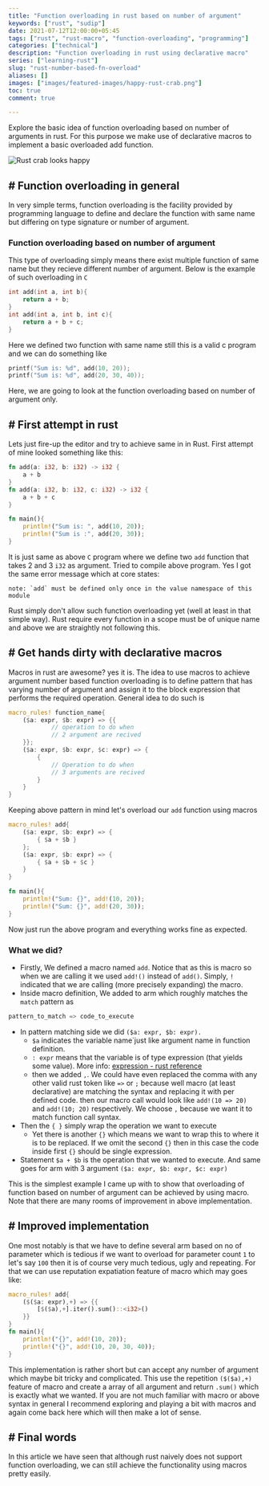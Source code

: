 ```yaml
---
title: "Function overloading in rust based on number of argument"
keywords: ["rust", "sudip"]
date: 2021-07-12T12:00:00+05:45
tags: ["rust", "rust-macro", "function-overloading", "programming"]
categories: ["technical"]
description: "Function overloading in rust using declarative macro"
series: ["learning-rust"]
slug: "rust-number-based-fn-overload"
aliases: []
images: ["images/featured-images/happy-rust-crab.png"]
toc: true
comment: true

---
```

Explore the basic idea of function overloading based on number of arguments in rust. For this purpose we make use of declarative macros to implement a basic overloaded add function.
<!--more-->
![Rust crab looks happy](/images/featured-images/happy-rust-crab.png)

## # Function overloading in general
In very simple terms, function overloading is the facility provided by programming language to define and declare the function with same name but differing on type signature or number of argument.

### Function overloading based on number of argument
This type of overloading simply means there exist multiple function of same name but they recieve different number of argument. Below is the example of such overloading in `C`
```c
int add(int a, int b){
	return a + b;
}
int add(int a, int b, int c){
	return a + b + c;	
}
```
Here we defined two function with same name still this is a valid c program and we can do something like
```c
printf("Sum is: %d", add(10, 20));
printf("Sum is: %d", add(20, 30, 40));
```
Here, we are going to look at the function overloading based on number of argument only.

## # First attempt in rust
Lets just fire-up the editor and try to achieve same in in Rust. First attempt of mine looked something like this:
```rust
fn add(a: i32, b: i32) -> i32 {
	a + b
}
fn add(a: i32, b: i32, c: i32) -> i32 {
	a + b + c
}

fn main(){
	println!("Sum is: ", add(10, 20));
	println!("Sum is :", add(20, 30));
}
```
It is just same as above `C` program where we define two `add` function that takes 2 and 3 `i32` as argument. Tried to compile above program. Yes I got the same error message which at core states:
```
note: `add` must be defined only once in the value namespace of this module
```
Rust simply don't allow such function overloading yet (well at least in that simple way). Rust require every function in a scope must be of unique name and above we are straightly not following this.
## # Get hands dirty with declarative macros
Macros in rust are awesome? yes it is. The idea to use macros to achieve argument number based function overloading is to define pattern that has varying number of argument and assign it to the block expression that performs the required operation. General idea to do such is
```rust
macro_rules! function_name{
	($a: expr, $b: expr) => {{
			// operation to do when
			// 2 argument are recived
	}};
	($a: expr, $b: expr, $c: expr) => {
		{
			// Operation to do when
			// 3 arguments are recived
		}
	}
}
```
Keeping above pattern in mind let's overload our `add` function using macros
```rust
macro_rules! add{
	($a: expr, $b: expr) => {
		{ $a + $b }
	};
	($a: expr, $b: expr) => {
		{ $a + $b + $c }
	}
}

fn main(){
	println!("Sum: {}", add!(10, 20));
	println!("Sum: {}", add!(20, 30));
}
```
Now just run the above program and everything works fine as expected.

### What we did?
* Firstly, We defined a macro named  `add`. Notice that as this is macro so when we are calling it we used `add!()` instead of `add()`. Simply, `!` indicated that we are calling (more precisely expanding) the macro.
* Inside macro definition, We added to arm which roughly matches the `match` pattern as
```rust
pattern_to_match => code_to_execute
```
* In pattern matching side we did `($a: expr, $b: expr). `
	* `$a` indicates the variable name`just like argument name in function definition.
	* `: expr` means that the variable is of type expression (that yields some value). More info: [expression - rust reference](https://)
	* then we added `,`. We could have even replaced the comma with any other valid rust token like `=>` or `;` because well macro (at least declarative) are matching the syntax and replacing it with per defined code. then our macro call would look like `add!(10 => 20)` and `add!(10; 20)` respectively. We choose `,` because we want it to match function call syntax.
* Then the `{ }` simply wrap the operation we want to execute
	* Yet there is another `{}` which means we want to wrap this to where it is to be replaced. If we omit the second `{}` then in this case the code inside first `{}` should be single expression.
* Statement `$a + $b` is the operation that we wanted to execute. And same goes for arm with 3 argument `($a: expr, $b: expr, $c: expr)`

This is the simplest example I came up with to show that overloading of function based on number of argument can be achieved by using macro. Note that there are many rooms of improvement in above implementation.

##  # Improved implementation
One most notably is that we have to define several arm based on no of parameter which is tedious if we want to overload for parameter count `1` to let's say `100` then it is of course very much tedious, ugly and repeating. For that we can use reputation expatiation feature of macro which may goes like:
```rust
macro_rules! add{
	($($a: expr),+) => {{
		[$($a),+].iter().sum()::<i32>()
	}}
}
fn main(){
	println!("{}", add!(10, 20));
	println!("{}", add!(10, 20, 30, 40));
}
```
This implementation is rather short but can accept any number of argument which maybe bit tricky and complicated. This use the repetition `($($a),+)` feature of macro and create a array of all argument and return `.sum()` which is exactly what we wanted. If you are not much familiar with macro or above syntax in general I recommend exploring and playing a bit with macros and again come back here which will then make a lot of sense.

## # Final words
In this article we have seen that although rust naively does not support function overloading, we can still achieve the functionality using macros pretty easily.
